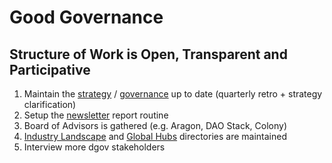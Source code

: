 # Good Governance

## Structure of Work is Open, Transparent and Participative

1. Maintain the [strategy](./) / [governance](../foundation/roles/) up to date \(quarterly retro + strategy clarification\)
2. Setup the [newsletter](../newsletter/) report routine
3. Board of Advisors is gathered \(e.g. Aragon, DAO Stack, Colony\)
4. [Industry Landscape](../dgov-industry-landscape/) and [Global Hubs](../resources/map-of-the-industry-landscape.md) directories are maintained
5. Interview more dgov stakeholders

